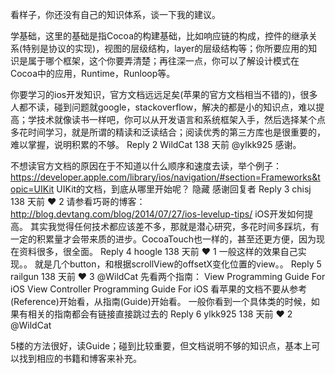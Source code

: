 看样子，你还没有自己的知识体系，谈一下我的建议。

学基础，这里的基础是指Cocoa的构建基础，比如响应链的构成，控件的继承关系(特别是协议的实现)，视图的层级结构，layer的层级结构等；你所要应用的知识是属于哪个框架，这个你要弄清楚；再往深一点，你可以了解设计模式在Cocoa中的应用，Runtime，Runloop等。

你要学习的ios开发知识，官方文档远远足矣(苹果的官方文档相当不错的)，很多人都不读，碰到问题就google，stackoverflow，解决的都是小的知识点，难以提高；学技术就像读书一样吧，你可以从开发语言和系统框架入手，然后选择某个点多花时间学习，就是所谓的精读和泛读结合；阅读优秀的第三方库也是很重要的，难以掌握，说明积累的不够。
		          Reply    2
WildCat   138 天前
@ylkk925 
感谢。

不想读官方文档的原因在于不知道以什么顺序和速度去读，举个例子：
https://developer.apple.com/library/ios/navigation/#section=Frameworks&topic=UIKit
UIKit的文档，到底从哪里开始呢？
		隐藏       感谢回复者   Reply    3
chisj   138 天前   ♥ 2
请参看巧哥的博客： http://blog.devtang.com/blog/2014/07/27/ios-levelup-tips/
iOS开发如何提高。
其实我觉得任何技术都应该差不多，那就是潜心研究，多花时间多踩坑，有一定的积累量才会带来质的进步。CocoaTouch也一样的，甚至还更方便，因为现在资料很多，很全面。
		          Reply    4
hoogle   138 天前   ♥ 1
一般这样的效果自己实现。。 就是几个button，和根据scrollView的offsetX变化位置的view。。
		          Reply    5
railgun   138 天前   ♥ 3
@WildCat 先看两个指南：
View Programming Guide For iOS
View Controller Programming Guide For iOS
看苹果的文档不要从参考(Reference)开始看，从指南(Guide)开始看。
一般你看到一个具体类的时候，如果有相关的指南都会有链接直接跳过去的
		          Reply    6
ylkk925   138 天前   ♥ 2
@WildCat

5楼的方法很好，读Guide；碰到比较重要，但文档说明不够的知识点，基本上可以找到相应的书籍和博客来补充。
